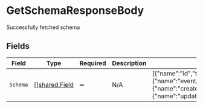 # GetSchemaResponseBody

Successfully fetched schema


## Fields

| Field                                                                                                                                                   | Type                                                                                                                                                    | Required                                                                                                                                                | Description                                                                                                                                             | Example                                                                                                                                                 |
| ------------------------------------------------------------------------------------------------------------------------------------------------------- | ------------------------------------------------------------------------------------------------------------------------------------------------------- | ------------------------------------------------------------------------------------------------------------------------------------------------------- | ------------------------------------------------------------------------------------------------------------------------------------------------------- | ------------------------------------------------------------------------------------------------------------------------------------------------------- |
| `Schema`                                                                                                                                                | [][shared.Field](../../../pkg/models/shared/field.md)                                                                                                   | :heavy_minus_sign:                                                                                                                                      | N/A                                                                                                                                                     | [{"name":"id","type":"string"},{"name":"event_name","type":"string"},{"name":"created_at","type":"timestamp"},{"name":"updated_at","type":"timestamp"}] |